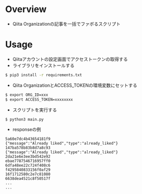 # Overview
- Qiita Organizationの記事を一括でファボるスクリプト

# Usage
- Qiitaアカウントの設定画面でアクセストークンの取得する
- ライブラリをインストールする
```bash
$ pip3 install -r requirements.txt
```
- Qiita OrganizationとACCESS_TOKENの環境変数にセットする
```bash
$ export ORG_ID=xxx
$ export ACCESS_TOKEN=xxxxxxxx
```
- スクリプトを実行する
```bash
$ python3 main.py
```

- responseの例
```
5a60e7dc4b43654181f9
{"message":"Already liked","type":"already_liked"}
147ba578b83b8d7a8c93
{"message":"Already liked","type":"already_liked"}
2da21e6e3ee3bd542e92
ebae7787546716957ff0
6dfa48ee22c724f408c6
f4295840833156f0af29
16f1712580c2e7c81080
6638dea4521c8f50517f
...
...

```